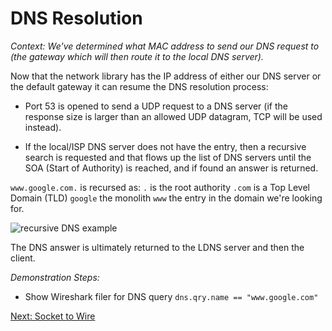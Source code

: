 # DNS Resolution

_Context: We've determined what MAC address to send our DNS request to (the gateway which will then route it to the local DNS server)._

Now that the network library has the IP address of either our DNS server or the default gateway it can resume the DNS resolution process:

* Port 53 is opened to send a UDP request to a DNS server (if the response size is larger than an allowed UDP datagram, TCP will be used instead).

* If the local/ISP DNS server does not have the entry, then a recursive search is requested and that flows up the list of DNS servers until the SOA (Start of Authority) is reached, and if found an answer is returned.

``www.google.com.`` is recursed as:
``.`` is the root authority
``.com`` is a Top Level Domain (TLD)
``google`` the monolith
``www`` the entry in the domain we're looking for.

![recursive DNS example](https://i.stack.imgur.com/ORZ2C.gif)

The DNS answer is ultimately returned to the LDNS server and then the client. 

_Demonstration Steps:_
* Show Wireshark filer for DNS query
``dns.qry.name == "www.google.com"``

[Next: Socket to Wire](./6-Socket2Wire.md)